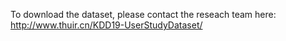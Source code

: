To download the dataset, please contact the reseach team here: http://www.thuir.cn/KDD19-UserStudyDataset/

